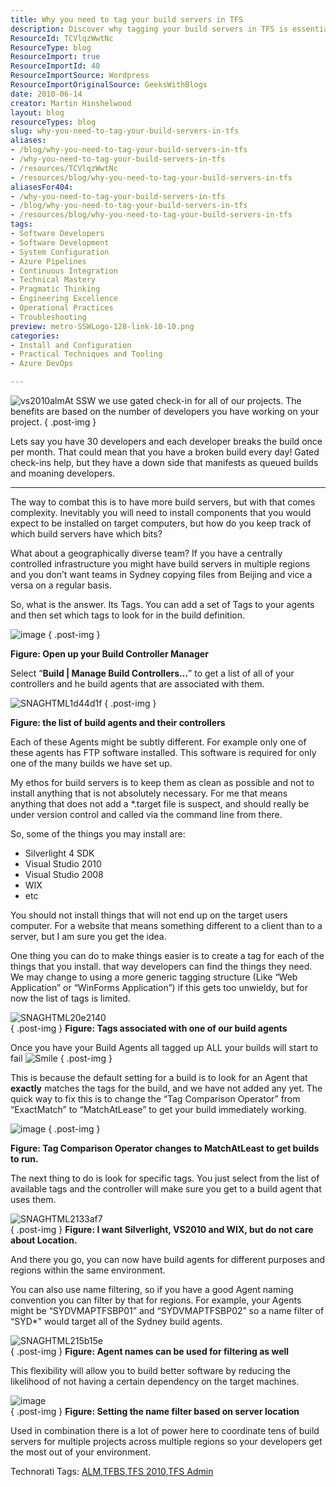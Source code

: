 ```yaml
---
title: Why you need to tag your build servers in TFS
description: Discover why tagging your build servers in TFS is essential for managing complexity and improving efficiency in your development projects. Learn more!
ResourceId: TCVlqzWwtNc
ResourceType: blog
ResourceImport: true
ResourceImportId: 40
ResourceImportSource: Wordpress
ResourceImportOriginalSource: GeeksWithBlogs
date: 2010-06-14
creator: Martin Hinshelwood
layout: blog
resourceTypes: blog
slug: why-you-need-to-tag-your-build-servers-in-tfs
aliases:
- /blog/why-you-need-to-tag-your-build-servers-in-tfs
- /why-you-need-to-tag-your-build-servers-in-tfs
- /resources/TCVlqzWwtNc
- /resources/blog/why-you-need-to-tag-your-build-servers-in-tfs
aliasesFor404:
- /why-you-need-to-tag-your-build-servers-in-tfs
- /blog/why-you-need-to-tag-your-build-servers-in-tfs
- /resources/blog/why-you-need-to-tag-your-build-servers-in-tfs
tags:
- Software Developers
- Software Development
- System Configuration
- Azure Pipelines
- Continuous Integration
- Technical Mastery
- Pragmatic Thinking
- Engineering Excellence
- Operational Practices
- Troubleshooting
preview: metro-SSWLogo-128-link-10-10.png
categories:
- Install and Configuration
- Practical Techniques and Tooling
- Azure DevOps

---
```

![vs2010alm](images/e6d297adc9ef_12485-vs2010alm_-4-8.png)At SSW we use gated check-in for all of our projects. The benefits are based on the number of developers you have working on your project.
{ .post-img }

Lets say you have 30 developers and each developer breaks the build once per month. That could mean that you have a broken build every day! Gated check-ins help, but they have a down side that manifests as queued builds and moaning developers.

---

The way to combat this is to have more build servers, but with that comes complexity. Inevitably you will need to install components that you would expect to be installed on target computers, but how do you keep track of which build servers have which bits?

What about a geographically diverse team? If you have a centrally controlled infrastructure you might have build servers in multiple regions and you don’t want teams in Sydney copying files from Beijing and vice a versa on a regular basis.

So, what is the answer. Its Tags. You can add a set of Tags to your agents and then set which tags to look for in the build definition.

![image](images/e6d297adc9ef_12485-image_-1-1.png)
{ .post-img }

**Figure: Open up your Build Controller Manager**

Select “**Build | Manage Build Controllers…**” to get a list of all of your controllers and he build agents that are associated with them.

![SNAGHTML1d44d1f](images/e6d297adc9ef_12485-SNAGHTML1d44d1f-6-4.png)
{ .post-img }

**Figure: the list of build agents and their controllers**

Each of these Agents might be subtly different. For example only one of these agents has FTP software installed. This software is required for only one of the many builds we have set up.

My ethos for build servers is to keep them as clean as possible and not to install anything that is not absolutely necessary. For me that means anything that does not add a \*.target file is suspect, and should really be under version control and called via the command line from there.

So, some of the things you may install are:

- Silverlight 4 SDK
- Visual Studio 2010
- Visual Studio 2008
- WIX
- etc

You should not install things that will not end up on the target users computer. For a website that means something different to a client than to a server, but I am sure you get the idea.

One thing you can do to make things easier is to create a tag for each of the things that you install. that way developers can find the things they need. We may change to using a more generic tagging structure (Like “Web Application” or “WinForms Application”) if this gets too unwieldy, but for now the list of tags is limited.

![SNAGHTML20e2140](images/e6d297adc9ef_12485-SNAGHTML20e2140-7-5.png)  
{ .post-img }
**Figure: Tags associated with one of our build agents**

Once you have your Build Agents all tagged up ALL your builds will start to fail ![Smile](images/e6d297adc9ef_12485-wlEmoticon-smile_2-5-9.png)
{ .post-img }

This is because the default setting for a build is to look for an Agent that **exactly** matches the tags for the build, and we have not added any yet. The quick way to fix this is to change the “Tag Comparison Operator” from “ExactMatch” to “MatchAtLease” to get your build immediately working.

![image](images/e6d297adc9ef_12485-image_-3-3.png)
{ .post-img }

**Figure: Tag Comparison Operator changes to MatchAtLeast to get builds to run.**

The next thing to do is look for specific tags. You just select from the list of available tags and the controller will make sure you get to a build agent that uses them.

![SNAGHTML2133af7](images/e6d297adc9ef_12485-SNAGHTML2133af7-8-6.png)  
{ .post-img }
**Figure: I want Silverlight, VS2010 and WIX, but do not care about Location.**

And there you go, you can now have build agents for different purposes and regions within the same environment.

You can also use name filtering, so if you have a good Agent naming convention you can filter by that for regions. For example, your Agents might be “SYDVMAPTFSBP01” and “SYDVMAPTFSBP02” so a name filter of “SYD\*” would target all of the Sydney build agents.

![SNAGHTML215b15e](images/e6d297adc9ef_12485-SNAGHTML215b15e-9-7.png)  
{ .post-img }
**Figure: Agent names can be used for filtering as well**

This flexibility will allow you to build better software by reducing the likelihood of not having a certain dependency on the target machines.

![image](images/e6d297adc9ef_12485-image_-2-2.png)  
{ .post-img }
**Figure: Setting the name filter based on server location**

Used in combination there is a lot of power here to coordinate tens of build servers for multiple projects across multiple regions so your developers get the most out of your environment.

Technorati Tags: [ALM](http://technorati.com/tags/ALM),[TFBS](http://technorati.com/tags/TFBS),[TFS 2010](http://technorati.com/tags/TFS+2010),[TFS Admin](http://technorati.com/tags/TFS+Admin)
